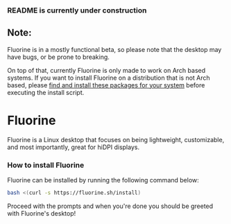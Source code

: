 ### README is currently under construction

## Note:
Fluorine is in a mostly functional beta, so please note that the desktop may have bugs, or be prone to breaking.

On top of that, currently Fluorine is only made to work on Arch based systems. If you want to install Fluorine on a distribution that is not Arch based, please <a target="blank" href="https://fluorine.sh/packagelist">find and install these packages for your system</a> before executing the install script.

# Fluorine
Fluorine is a Linux desktop that focuses on being lightweight, customizable, and most importantly, great for hiDPI displays.

### How to install Fluorine
Fluorine can be installed by running the following command below:
```bash
bash <(curl -s https://fluorine.sh/install)
```
Proceed with the prompts and when you're done you should be greeted with Fluorine's desktop!

